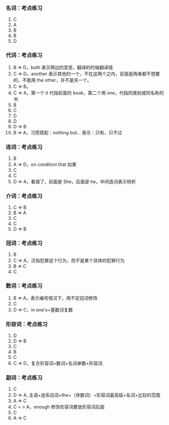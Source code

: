### 名词：考点练习

1. C
2. A
3. B
4. B
5. D

### 代词：考点练习

1. B => D，both 表示两边的意思，翻译的时候翻译错
2. C => D，another 表示其他的一个，不在这两个之内，前面是两者都不想要的，不能用 the other，并不是另一个。
3. C => B，
4. C => A，第一个 it 代指前面的 book，第二个用 one，代指同类别或同名称的书
5. B
6. C
7. D
8. D
9. D => B
10. B => A，习惯搭配：nothing but... 表示：只有，只不过

### 连词：考点练习

1. B
2. A => D，on condition that 如果
3. C
4. C
5. D => A，看错了，前面是 She，后面是 he，中间连词表示转折

### 介词：考点练习

1. C => B
2. B => A
3. C
4. C
5. D => B

### 冠词：考点练习

1. B
2. C => A，泛指犯罪这个行为，而不是某个具体的犯罪行为
3. B => C
4. C

### 数词：考点练习

1. B => A，表示编号情况下，用不定冠词修饰
2. C
3. D => C，in one's+基数词复数

### 形容词：考点练习

1. D
2. D => B
3. C
4. B
5. C
6. C => D，复合形容词=数词+名词单数+形容词

### 副词：考点练习

1. C
2. D => A, 主语+连系动词+the+（序数词）+形容词最高级+名词+比较的范围
3. A => C
4. C = > A，enough 修饰形容词要放形容词后面
5. C
6. A => C
